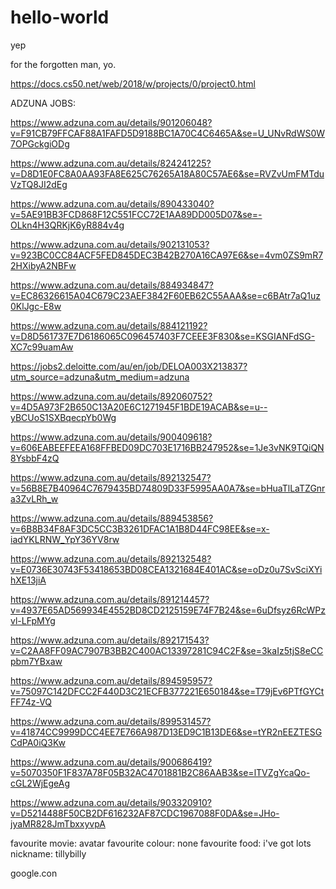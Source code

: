 # hello-world
yep

for the forgotten man, yo.


https://docs.cs50.net/web/2018/w/projects/0/project0.html

ADZUNA JOBS:

https://www.adzuna.com.au/details/901206048?v=F91CB79FFCAF88A1FAFD5D9188BC1A70C4C6465A&se=U_UNvRdWS0W7OPGckgiODg

https://www.adzuna.com.au/details/824241225?v=D8D1E0FC8A0AA93FA8E625C76265A18A80C57AE6&se=RVZvUmFMTduVzTQ8JI2dEg

https://www.adzuna.com.au/details/890433040?v=5AE91BB3FCD868F12C551FCC72E1AA89DD005D07&se=-OLkn4H3QRKjK6yR884v4g

https://www.adzuna.com.au/details/902131053?v=923BC0CC84ACF5FED845DEC3B42B270A16CA97E6&se=4vm0ZS9mR72HXibyA2NBFw

https://www.adzuna.com.au/details/884934847?v=EC86326615A04C679C23AEF3842F60EB62C55AAA&se=c6BAtr7aQ1uz0KlJgc-E8w

https://www.adzuna.com.au/details/884121192?v=D8D561737E7D6186065C096457403F7CEEE3F830&se=KSGIANFdSG-XC7c99uamAw

https://jobs2.deloitte.com/au/en/job/DELOA003X213837?utm_source=adzuna&utm_medium=adzuna

https://www.adzuna.com.au/details/892060752?v=4D5A973F2B650C13A20E6C1271945F1BDE19ACAB&se=u--yBCUoS1SXBqecpYb0Wg

https://www.adzuna.com.au/details/900409618?v=606EABEEFEEA168FFBED09DC703E1716BB247952&se=1Je3vNK9TQiQN8YsbbF4zQ

https://www.adzuna.com.au/details/892132547?v=56B8E7B40964C7679435BD74809D33F5995AA0A7&se=bHuaTlLaTZGnra3ZvLRh_w

https://www.adzuna.com.au/details/889453856?v=6B8B34F8AF3DC5CC3B3261DFAC1A1B8D44FC98EE&se=x-iadYKLRNW_YpY36YV8rw

https://www.adzuna.com.au/details/892132548?v=E0736E30743F53418653BD08CEA1321684E401AC&se=oDz0u7SvSciXYihXE13jiA

https://www.adzuna.com.au/details/891214457?v=4937E65AD569934E4552BD8CD2125159E74F7B24&se=6uDfsyz6RcWPzvl-LFpMYg

https://www.adzuna.com.au/details/892171543?v=C2AA8FF09AC7907B3BB2C400AC13397281C94C2F&se=3kaIz5tjS8eCCpbm7YBxaw

https://www.adzuna.com.au/details/894595957?v=75097C142DFCC2F440D3C21ECFB377221E650184&se=T79jEv6PTfGYCtFF74z-VQ

https://www.adzuna.com.au/details/899531457?v=41874CC9999DCC4EE7E766A987D13ED9C1B13DE6&se=tYR2nEEZTESGCdPA0iQ3Kw

https://www.adzuna.com.au/details/900686419?v=5070350F1F837A78F05B32AC4701881B2C86AAB3&se=lTVZgYcaQo-cGL2WjEgeAg

https://www.adzuna.com.au/details/903320910?v=D5214488F50CB2DF616232AF87CDC1967088F0DA&se=JHo-jyaMR828JmTbxxyvpA





favourite movie: avatar
favourite colour: none
favourite food: i've got lots
nickname: tillybilly

google.con





